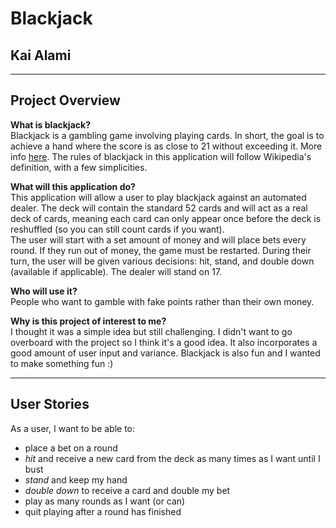 # Blackjack  
## Kai Alami  

****
## Project Overview
**What is blackjack?**  
Blackjack is a gambling game involving playing cards. 
In short, the goal is to achieve a hand where the score is as close to 21 without exceeding it.
More info <a href="https://en.wikipedia.org/wiki/Blackjack" target="_blank">here</a>. The rules of blackjack in this application will follow Wikipedia's definition,
with a few simplicities.

**What will this application do?**   
This application will allow a user to play blackjack against an automated dealer. 
The deck will contain the standard 52 cards and will act as a real deck of cards, meaning each card
can only appear once before the deck is reshuffled (so you can still count cards if you want).  
The user will start with a set amount of money and will place bets every round. If they run out of money, the game must be restarted. 
During their turn, the user will be given various decisions: hit, stand, and double down (available if applicable).
The dealer will stand on 17.  

**Who will use it?**  
People who want to gamble with fake points rather than their own money.

**Why is this project of interest to me?**  
I thought it was a simple idea but still challenging. I didn't want to go overboard with
the project so I think it's a good idea. It also incorporates a good amount of user input and variance.
Blackjack is also fun and I wanted to make something fun :)



****
## User Stories
As a user, I want to be able to:  
- place a bet on a round
- *hit* and receive a new card from the deck as many times as I want until I bust
- *stand* and keep my hand
- *double down* to receive a card and double my bet
- play as many rounds as I want (or can)
- quit playing after a round has finished


